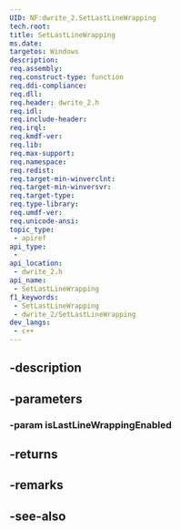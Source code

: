 ```yaml
---
UID: NF:dwrite_2.SetLastLineWrapping
tech.root: 
title: SetLastLineWrapping
ms.date: 
targetos: Windows
description: 
req.assembly: 
req.construct-type: function
req.ddi-compliance: 
req.dll: 
req.header: dwrite_2.h
req.idl: 
req.include-header: 
req.irql: 
req.kmdf-ver: 
req.lib: 
req.max-support: 
req.namespace: 
req.redist: 
req.target-min-winverclnt: 
req.target-min-winversvr: 
req.target-type: 
req.type-library: 
req.umdf-ver: 
req.unicode-ansi: 
topic_type:
 - apiref
api_type:
 - 
api_location:
 - dwrite_2.h
api_name:
 - SetLastLineWrapping
f1_keywords:
 - SetLastLineWrapping
 - dwrite_2/SetLastLineWrapping
dev_langs:
 - c++
---
```


## -description

## -parameters

### -param isLastLineWrappingEnabled

## -returns

## -remarks

## -see-also

